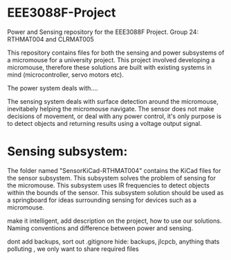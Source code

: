 # EEE3088F-Project
Power and Sensing repository for the EEE3088F Project. Group 24: RTHMAT004 and CLRMAT005

This repository contains files for both the sensing and power subsystems of a micromouse for a university project. This project involved developing a micromouse, therefore these solutions are built with existing systems in mind (microcontroller, servo motors etc). 

The power system deals with.... 

The sensing system deals with surface detection around the micromouse, inevitabely helping the micromouse navigate. The sensor does not make decisions of movement, or deal with any power control, it's only purpose is to detect objects and returning results using a voltage output signal. 

# Sensing subsystem:
The folder named "SensorKiCad-RTHMAT004" contains the KiCad files for the sensor subsystem. This subsystem solves the problem of sensing for the micromouse. This subsystem uses IR frequencies to detect objects within the bounds of the sensor. This subsystem solution should be used as a springboard for ideas surrounding sensing for devices such as a micromouse. 



make it intelligent, add description on the project, how to use our solutions. Naming conventions and difference between power and sensing. 

dont add backups, sort out .gitignore hide: backups, jlcpcb, anything thats polluting , we only want to share required files 
